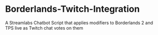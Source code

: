 # Borderlands-Twitch-Integration
A Streamlabs Chatbot Script that applies modifiers to Borderlands 2 and TPS live as Twitch chat votes on them
